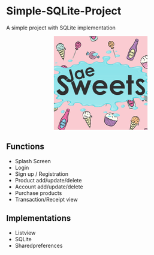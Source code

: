 # Simple-SQLite-Project
A simple project with SQLite implementation<a href="https://github.com/JaeNuguid">
<center>
<img src="https://github.com/JaeNuguid/Simple-SQLite-Project/blob/master/app/src/main/res/drawable-v24/logo.png?raw=true" width="250" height="250"/>
</a>
</center>

## Functions
- Splash Screen
- Login 
- Sign up / Registration
- Product add/update/delete
- Account add/update/delete
- Purchase products
- Transaction/Receipt view

## Implementations
- Listview
- SQLite
- Sharedpreferences 
